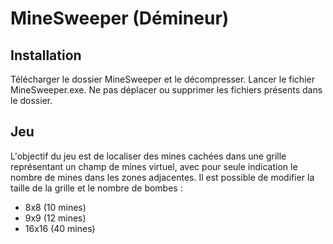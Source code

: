 # MineSweeper (Démineur)

## Installation
Télécharger le dossier MineSweeper et le décompresser. Lancer le fichier MineSweeper.exe. Ne pas déplacer ou supprimer les fichiers présents dans le dossier.

## Jeu
L'objectif du jeu est de localiser des mines cachées dans une grille représentant un champ de mines virtuel, avec pour seule indication le nombre de mines dans les zones adjacentes.
Il est possible de modifier la taille de la grille et le nombre de bombes :
- 8x8 (10 mines)
- 9x9 (12 mines)
- 16x16 (40 mines)
